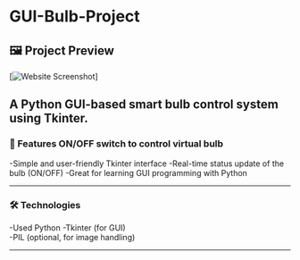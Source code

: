# GUI-Bulb-Project

## 🖼️ Project Preview

[![Website Screenshot](https://i.ibb.co/C3Mz51Vw/Untitled-Project-4.jpg)]


## A Python GUI-based smart bulb control system using Tkinter.

### 🔧 Features ON/OFF switch to control virtual bulb 

-Simple and user-friendly Tkinter interface
-Real-time status update of the bulb (ON/OFF)
-Great for learning GUI programming with Python  

---

### 🛠️ Technologies 

-Used Python
-Tkinter (for GUI)  
-PIL (optional, for image handling)

---
